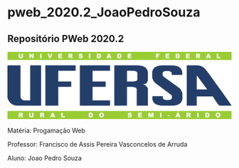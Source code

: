 # pweb_2020.2_JoaoPedroSouza
 ## Repositório PWeb 2020.2

![alt text](Imagens\Image.png "Logo Title Text 1")

 Matéria: Progamação Web

 Professor: Francisco de Assis Pereira Vasconcelos de Arruda

 Aluno: Joao Pedro Souza